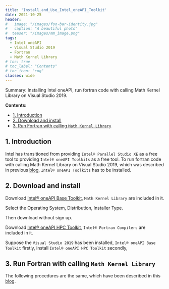 ```yaml
---
title: 'Install_and_Use_Intel_oneAPI_Toolkit'
date: 2021-10-25
header:
#   image: "/images/foo-bar-identity.jpg"
#   caption: "A beautiful photo"
#  teaser: "/images/mm_image.png"
tags:
  - Intel oneAPI 
  - Visual Studio 2019
  - Fortran
  - Math Kernel Library
# toc: true
# toc_label: "Contents"
# toc_icon: "cog"
classes: wide
---
```


Summary: Installing Intel oneAPI, run fortran code with calling Math Kernel Library on Visual Studio 2019.

**Contents:**
- [1. Introduction](#1-introduction)
- [2. Download and install](#2-download-and-install)
- [3. Run Fortran with calling `Math Kernel Library`](#3-run-fortran-with-calling-math-kernel-library)

## 1. Introduction
Intel has transitioned from providing `Intel® Parallel Studio XE` as a free tool to providing `Intel® oneAPI Toolkits` as a free tool. To run fortran code with calling Math Kernel Library on Visual Studio 2019, which was described in previous [blog](https://ycheng22.github.io/blog/Install_Intel_Parallel_Studio_on_Linux_Windows/#2-run-fortran-code-on-windows), `Intel® oneAPI Toolkits` has to be installed. 

## 2. Download and install
Download [Intel® oneAPI Base Toolkit](https://www.intel.com/content/www/us/en/developer/tools/oneapi/base-toolkit-download.html), `Math Kernel Library` are included in it.

Select the Operating System, Distribution, Installer Type.

Then download without sign up.

Download [Intel® oneAPI HPC Toolkit](https://www.intel.com/content/www/us/en/developer/tools/oneapi/hpc-toolkit-download.html), `Intel® Fortran Compilers` are included in it.

Suppose the `Visual Studio 2019` has been installed, `Intel® oneAPI Base Toolkit` firstly, install `Intel® oneAPI HPC Toolkit` secondly, 

## 3. Run Fortran with calling `Math Kernel Library`

The following procedures are the same, which have been described in this [blog](https://ycheng22.github.io/blog/Install_Intel_Parallel_Studio_on_Linux_Windows/#2-run-fortran-code-on-windows).
